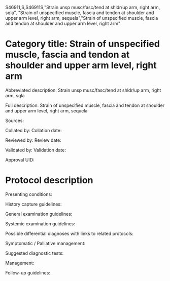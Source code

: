 S46911,S,S46911S,"Strain unsp musc/fasc/tend at shldr/up arm, right arm, sqla", "Strain of unspecified muscle, fascia and tendon at shoulder and upper arm level, right arm, sequela","Strain of unspecified muscle, fascia and tendon at shoulder and upper arm level, right arm"
# Category title: Strain of unspecified muscle, fascia and tendon at shoulder and upper arm level, right arm

Abbreviated description: Strain unsp musc/fasc/tend at shldr/up arm, right arm, sqla

Full description: Strain of unspecified muscle, fascia and tendon at shoulder and upper arm level, right arm, sequela

Sources:

Collated by:
Collation date:

Reviewed by:
Review date:

Validated by:
Validation date:

Approval UID:

# Protocol description

Presenting conditions:

History capture guidelines:

General examination guidelines:

Systemic examination guidelines:

Possible differential diagnoses with links to related protocols:

Symptomatic / Palliative management:

Suggested diagnostic tests:

Management:

Follow-up guidelines:
